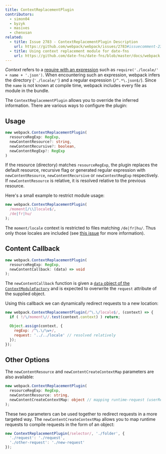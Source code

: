 ```yaml
---
title: ContextReplacementPlugin
contributors:
  - simon04
  - byzyk
  - masives
  - chenxsan
related:
  - title: Issue 2783 - ContextReplacementPlugin Description
    url: https://github.com/webpack/webpack/issues/2783#issuecomment-234137265
  - title: Using context replacement module for date-fns
    url: https://github.com/date-fns/date-fns/blob/master/docs/webpack.md
---
```


_Context_ refers to a [require with an expression](/guides/dependency-management/#require-with-expression) such as `require('./locale/' + name + '.json')`. When encountering such an expression, webpack infers the directory (`'./locale/'`) and a regular expression (`/^.*\.json$/`). Since the `name` is not known at compile time, webpack includes every file as module in the bundle.

The `ContextReplacementPlugin` allows you to override the inferred information. There are various ways to configure the plugin:


## Usage

```typescript
new webpack.ContextReplacementPlugin(
  resourceRegExp: RegExp,
  newContentResource?: string,
  newContentRecursive?: boolean,
  newContentRegExp?: RegExp
)
```

If the resource (directory) matches `resourceRegExp`, the plugin replaces the default resource, recursive flag or generated regular expression with `newContentResource`, `newContentRecursive` or `newContextRegExp` respectively. If `newContentResource` is relative, it is resolved relative to the previous resource.

Here's a small example to restrict module usage:

```javascript
new webpack.ContextReplacementPlugin(
  /moment[/\\]locale$/,
  /de|fr|hu/
);
```

The `moment/locale` context is restricted to files matching `/de|fr|hu/`. Thus only those locales are included (see [this issue](https://github.com/moment/moment/issues/2373) for more information).


## Content Callback

```typescript
new webpack.ContextReplacementPlugin(
  resourceRegExp: RegExp,
  newContentCallback: (data) => void
);
```

The `newContentCallback` function is given a [`data` object of the `ContextModuleFactory`](/api/plugins/module-factories/) and is expected to overwrite the `request` attribute of the supplied object.

Using this callback we can dynamically redirect requests to a new location:

```javascript
new webpack.ContextReplacementPlugin(/^\.\/locale$/, (context) => {
  if ( !/\/moment\//.test(context.context) ) return;

  Object.assign(context, {
    regExp: /^\.\/\w+/,
    request: '../../locale' // resolved relatively
  });
});
```


## Other Options

The `newContentResource` and `newContentCreateContextMap` parameters are also available:

```typescript
new webpack.ContextReplacementPlugin(
  resourceRegExp: RegExp,
  newContentResource: string,
  newContentCreateContextMap: object // mapping runtime-request (userRequest) to compile-time-request (request)
);
```

These two parameters can be used together to redirect requests in a more targeted way. The `newContentCreateContextMap` allows you to map runtime requests to compile requests in the form of an object:

```javascript
new ContextReplacementPlugin(/selector/, './folder', {
  './request': './request',
  './other-request': './new-request'
});
```
